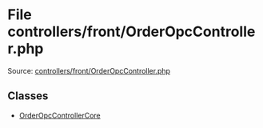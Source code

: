 File controllers/front/OrderOpcController.php
=========

Source: [controllers/front/OrderOpcController.php](https://github.com/PrestaShop/PrestaShop/blob/1.5.6.1/controllers/front/OrderOpcController.php)


Classes
-------

* [OrderOpcControllerCore](class.OrderOpcControllerCore.md)

